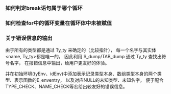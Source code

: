 ### 如何判定break语句属于哪个循环

### 如何检查for中的循环变量在循环体中未被赋值

### 关于错误信息的输出
由于所有的类型都是通过 Ty_ty 来确定的（比较指针），
每一个名字与其实体\<name, Ty_ty\>都是唯一的，
因此利用 S_dump/TAB_dump 通过 Ty_ty 查找出符号名字，
在报错信息中输出，给用户更友好的体验。

并在初始环境(tyEnv、idEnv)中添加表示记录类型本身、数组类型本身的两个类型、表示函数的E_enventry，
以及对应NULL的未知类型、未知名字，
便于配合TYPE_CHECK、NAME_CHECK等宏给出较友好的错误信息。
